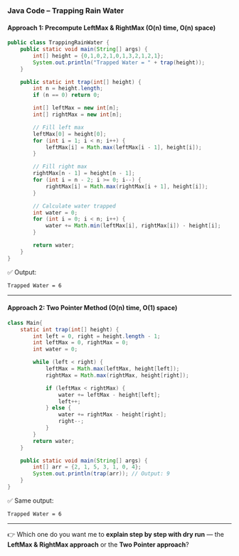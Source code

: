 
### Java Code – Trapping Rain Water

#### Approach 1: Precompute LeftMax & RightMax (O(n) time, O(n) space)

```java
public class TrappingRainWater {
    public static void main(String[] args) {
        int[] height = {0,1,0,2,1,0,1,3,2,1,2,1};
        System.out.println("Trapped Water = " + trap(height));
    }

    public static int trap(int[] height) {
        int n = height.length;
        if (n == 0) return 0;

        int[] leftMax = new int[n];
        int[] rightMax = new int[n];

        // Fill left max
        leftMax[0] = height[0];
        for (int i = 1; i < n; i++) {
            leftMax[i] = Math.max(leftMax[i - 1], height[i]);
        }

        // Fill right max
        rightMax[n - 1] = height[n - 1];
        for (int i = n - 2; i >= 0; i--) {
            rightMax[i] = Math.max(rightMax[i + 1], height[i]);
        }

        // Calculate water trapped
        int water = 0;
        for (int i = 0; i < n; i++) {
            water += Math.min(leftMax[i], rightMax[i]) - height[i];
        }

        return water;
    }
}
```

✅ Output:

```
Trapped Water = 6
```

---

#### Approach 2: Two Pointer Method (O(n) time, O(1) space)

```java
class Main{
    static int trap(int[] height) {
        int left = 0, right = height.length - 1;
        int leftMax = 0, rightMax = 0;
        int water = 0;

        while (left < right) {
            leftMax = Math.max(leftMax, height[left]);
            rightMax = Math.max(rightMax, height[right]);

            if (leftMax < rightMax) {
                water += leftMax - height[left];
                left++;
            } else {
                water += rightMax - height[right];
                right--;
            }
        }
        return water;
    }

    public static void main(String[] args) {
        int[] arr = {2, 1, 5, 3, 1, 0, 4};
        System.out.println(trap(arr)); // Output: 9
    }
}

```

✅ Same output:

```
Trapped Water = 6
```

---

👉 Which one do you want me to **explain step by step with dry run** —
the **LeftMax & RightMax approach** or the **Two Pointer approach**?
